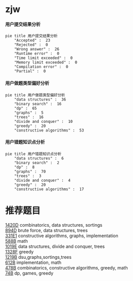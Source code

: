 # zjw

<!-- tabs:start -->



#### **用户提交结果分析**

```mermaid
pie title 用户提交结果分析
    "Accepted" :  23
    "Rejected" :  0
    "Wrong answer" :  26
    "Runtime error" :  0
    "Time limit exceeded" :  0
    "Memory limit exceeded" :  0
    "Compilation error" :  0
    "Partial" :  0
```

#### **用户做题类型偏好分析**

```mermaid
pie title 用户做题类型偏好分析
    "data structures" :  36
    "binary search" :  16
    "dp" :  65
    "graphs" :  5
    "trees" :  16
    "divide and conquer" :  10
    "greedy" :  20
    "constructive algorithms" :  53
```
#### **用户错题知识点分析**

```mermaid
pie title 用户错题知识点分析
    "data structures" :  6
    "binary search" :  2
    "dp" :  8
    "graphs" :  70
    "trees" :  3
    "divide and conquer" :  4
    "greedy" :  20
    "constructive algorithms" :  17
```



<!-- tabs:end -->
# 推荐题目
[1420D](https://codeforces.com/contest/1420/problem/D)		combinatorics,
                        data structures,
                        sortings		  
[894D](https://codeforces.com/contest/894/problem/D)		brute force,
                        data structures,
                        trees		  
[331E1](https://codeforces.com/contest/331E/problem/1)		constructive algorithms,
                        graphs,
                        implementation		  
[588B](https://codeforces.com/contest/588/problem/B)		math		  
[1019E](https://codeforces.com/contest/1019/problem/E)		data structures,
                        divide and conquer,
                        trees		  
[1328F](https://codeforces.com/contest/1328/problem/F)		greedy		  
[1219B](https://codeforces.com/contest/1219/problem/B)		dsu,graphs,sortings,trees		  
[612B](https://codeforces.com/contest/612/problem/B)		implementation,
                        math		  
[478B](https://codeforces.com/contest/478/problem/B)		combinatorics,
                        constructive algorithms,
                        greedy,
                        math		  
[74B](https://codeforces.com/contest/74/problem/B)		dp,
                        games,
                        greedy		  
